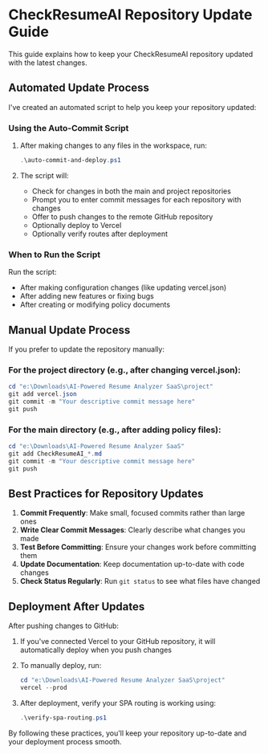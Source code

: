 # CheckResumeAI Repository Update Guide

This guide explains how to keep your CheckResumeAI repository updated with the latest changes.

## Automated Update Process

I've created an automated script to help you keep your repository updated:

### Using the Auto-Commit Script

1. After making changes to any files in the workspace, run:
   ```powershell
   .\auto-commit-and-deploy.ps1
   ```

2. The script will:
   - Check for changes in both the main and project repositories
   - Prompt you to enter commit messages for each repository with changes
   - Offer to push changes to the remote GitHub repository
   - Optionally deploy to Vercel
   - Optionally verify routes after deployment

### When to Run the Script

Run the script:
- After making configuration changes (like updating vercel.json)
- After adding new features or fixing bugs
- After creating or modifying policy documents

## Manual Update Process

If you prefer to update the repository manually:

### For the project directory (e.g., after changing vercel.json):

```powershell
cd "e:\Downloads\AI-Powered Resume Analyzer SaaS\project"
git add vercel.json
git commit -m "Your descriptive commit message here"
git push
```

### For the main directory (e.g., after adding policy files):

```powershell
cd "e:\Downloads\AI-Powered Resume Analyzer SaaS"
git add CheckResumeAI_*.md
git commit -m "Your descriptive commit message here"
git push
```

## Best Practices for Repository Updates

1. **Commit Frequently**: Make small, focused commits rather than large ones
2. **Write Clear Commit Messages**: Clearly describe what changes you made
3. **Test Before Committing**: Ensure your changes work before committing them
4. **Update Documentation**: Keep documentation up-to-date with code changes
5. **Check Status Regularly**: Run `git status` to see what files have changed

## Deployment After Updates

After pushing changes to GitHub:

1. If you've connected Vercel to your GitHub repository, it will automatically deploy when you push changes
2. To manually deploy, run:
   ```powershell
   cd "e:\Downloads\AI-Powered Resume Analyzer SaaS\project"
   vercel --prod
   ```

3. After deployment, verify your SPA routing is working using:
   ```powershell
   .\verify-spa-routing.ps1
   ```

By following these practices, you'll keep your repository up-to-date and your deployment process smooth.

